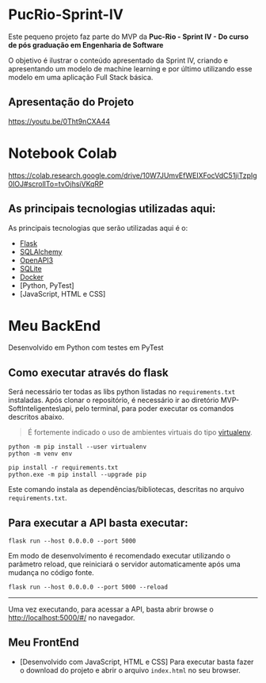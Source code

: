 # PucRio-Sprint-IV
Este pequeno projeto faz parte do MVP da **Puc-Rio - Sprint IV - Do curso de pós graduação em Engenharia de Software** 

O objetivo é ilustrar o conteúdo apresentado da Sprint IV, criando e apresentando um modelo de machine learning e por último utilizando esse modelo em uma aplicação Full Stack básica.

## Apresentação do Projeto
https://youtu.be/0Tht9nCXA44


# Notebook Colab
https://colab.research.google.com/drive/10W7JUmvEfWEIXFocVdC51jiTzpIg0IOJ#scrollTo=tvOjhsiVKqRP


## As principais tecnologias utilizadas aqui:

As principais tecnologias que serão utilizadas aqui é o:
 - [Flask](https://flask.palletsprojects.com/en/2.3.x/)
 - [SQLAlchemy](https://www.sqlalchemy.org/)
 - [OpenAPI3](https://swagger.io/specification/)
 - [SQLite](https://www.sqlite.org/index.html)
 - [Docker](https://docs.docker.com)
 - [Python, PyTest]
 - [JavaScript, HTML e CSS]

# Meu BackEnd
Desenvolvido em Python com testes em PyTest

## Como executar através do flask 
Será necessário ter todas as libs python listadas no `requirements.txt` instaladas.
Após clonar o repositório, é necessário ir ao diretório MVP-SoftInteligentes\api, pelo terminal, para poder executar os comandos descritos abaixo.

> É fortemente indicado o uso de ambientes virtuais do tipo [virtualenv](https://virtualenv.pypa.io/en/latest/installation.html).

```
python -m pip install --user virtualenv
python -m venv env
```

```
pip install -r requirements.txt
python.exe -m pip install --upgrade pip
```

Este comando instala as dependências/bibliotecas, descritas no arquivo `requirements.txt`.

## Para executar a API  basta executar:

```
flask run --host 0.0.0.0 --port 5000
```

Em modo de desenvolvimento é recomendado executar utilizando o parâmetro reload, que reiniciará o servidor
automaticamente após uma mudança no código fonte. 

```
flask run --host 0.0.0.0 --port 5000 --reload
```

---
Uma vez executando, para acessar a API, basta abrir browse o [http://localhost:5000/#/](http://localhost:5000/#/) no navegador.

## Meu FrontEnd
- [Desenvolvido com JavaScript, HTML e CSS]
Para executar basta fazer o download do projeto e abrir o arquivo `index.html` no seu browser.
